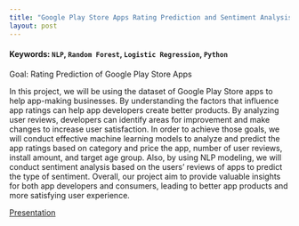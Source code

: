 ```yaml
---
title: "Google Play Store Apps Rating Prediction and Sentiment Analysis"
layout: post
---
```

#### Keywords: `NLP`, `Random Forest`, `Logistic Regression`, `Python`

Goal: Rating Prediction of Google Play Store Apps







In this project, we will be using the dataset of Google Play Store apps to help app-making businesses.
By understanding the factors that influence app ratings can help app developers create better products. By analyzing user reviews, developers can identify areas for improvement and make changes to increase user satisfaction.
In order to achieve those goals, we will conduct effective machine learning models to analyze and predict the app ratings based on category and price the app, number of user reviews, install amount, and target age group.
Also, by using NLP modeling, we will conduct sentiment analysis based on the users’ reviews of apps to predict the type of sentiment. Overall, our project aim to provide valuable insights for both app developers and consumers, leading to better app products and more satisfying user experience.




[Presentation](https://github.com/liang0711/Machine_Learning_2023)


